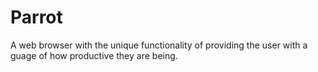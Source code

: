 Parrot
======

A web browser with the unique functionality of providing the user with a guage of how productive they are being.
